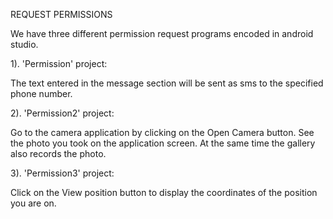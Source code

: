 REQUEST PERMISSIONS

We have three different permission request programs encoded in android studio.

1). 'Permission' project: 

The text entered in the message section will be sent as sms to the specified phone number.

2). 'Permission2' project: 

Go to the camera application by clicking on the Open Camera button. See the photo you took on the application screen. At the same time the gallery also records the photo.

3). 'Permission3' project: 

Click on the View position button to display the coordinates of the position you are on.
